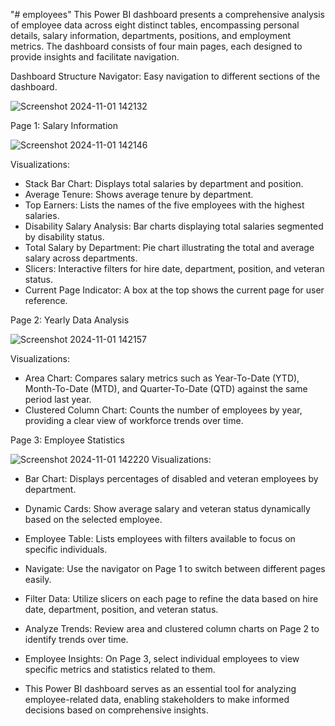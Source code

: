 "# employees" 
This Power BI dashboard presents a comprehensive analysis of employee data across eight distinct tables, encompassing personal details, salary information, departments, positions, and employment metrics. The dashboard consists of four main pages, each designed to provide insights and facilitate navigation.

Dashboard Structure
Navigator: Easy navigation to different sections of the dashboard.

![Screenshot 2024-11-01 142132](https://github.com/user-attachments/assets/3c28e515-b70a-4943-b8c7-157f06ba8a04)

Page 1: Salary Information

![Screenshot 2024-11-01 142146](https://github.com/user-attachments/assets/6d717fdb-63ca-4035-ba54-815a3521b153)


Visualizations:
- Stack Bar Chart: Displays total salaries by department and position.
- Average Tenure: Shows average tenure by department.
- Top Earners: Lists the names of the five employees with the highest salaries.
- Disability Salary Analysis: Bar charts displaying total salaries segmented by disability status.
- Total Salary by Department: Pie chart illustrating the total and average salary across departments.
- Slicers: Interactive filters for hire date, department, position, and veteran status.
- Current Page Indicator: A box at the top shows the current page for user reference.

Page 2: Yearly Data Analysis

![Screenshot 2024-11-01 142157](https://github.com/user-attachments/assets/7a619c6b-826b-47ee-85d2-ebdd771db4cc)

Visualizations:
- Area Chart: Compares salary metrics such as Year-To-Date (YTD), Month-To-Date (MTD), and Quarter-To-Date (QTD) against the same period last year.
- Clustered Column Chart: Counts the number of employees by year, providing a clear view of workforce trends over time.


Page 3: Employee Statistics

![Screenshot 2024-11-01 142220](https://github.com/user-attachments/assets/0013a4a3-091f-4a5c-90c2-b4a4033313b0)
Visualizations:
- Bar Chart: Displays percentages of disabled and veteran employees by department.
- Dynamic Cards: Show average salary and veteran status dynamically based on the selected employee.
- Employee Table: Lists employees with filters available to focus on specific individuals.
- Navigate: Use the navigator on Page 1 to switch between different pages easily.
- Filter Data: Utilize slicers on each page to refine the data based on hire date, department, position, and veteran status.
- Analyze Trends: Review area and clustered column charts on Page 2 to identify trends over time.
- Employee Insights: On Page 3, select individual employees to view specific metrics and statistics related to them.

- This Power BI dashboard serves as an essential tool for analyzing employee-related data, enabling stakeholders to make informed decisions based on comprehensive insights.
